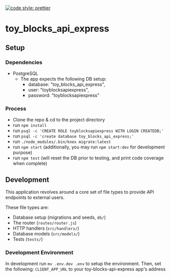 [![code style: prettier](https://img.shields.io/badge/code_style-prettier-ff69b4.svg?style=flat-square)](https://github.com/prettier/prettier)

# toy_blocks_api_express

## Setup

### Dependencies

* PostgreSQL
  * The app expects the following DB setup:
    * database: "toy_blocks_api_express",
    * user: "toyblocksapiexpress",
    * password: "toyblocksapiexpress"

### Process

* Clone the repo & cd to the project directory
* run `npm install`
* run `psql -c 'CREATE ROLE toyblocksapiexpress WITH LOGIN CREATEDB;'`
* run `psql -c 'create database toy_blocks_api_express;'`
* run `./node_modules/.bin/knex migrate:latest`
* run `npm start` (additionally, you may run `npm start:dev` for development purpose)
* run `npm test` (will reset the DB prior to testing, and print code coverage when complete)

## Development

This application revolves around a core set of file types to provide API endpoints to external users.

These file types are:

* Database setup (migrations and seeds, `db/`)
* The router (`routes/router.js`)
* HTTP handlers (`src/handlers/`)
* Database models (`src/models/`)
* Tests (`tests/`)

### Development Environment

In development run `mv .env.dev .env` to setup the environment.
Then, set the following:
`CLIENT_APP_URL` to your toy-blocks-api-express app's address
